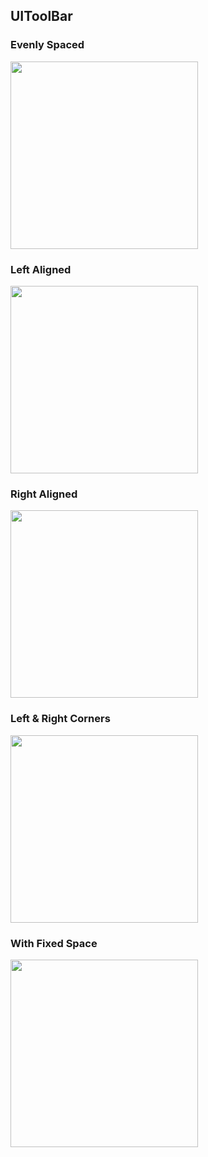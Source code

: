 ## UIToolBar

### Evenly Spaced
<img src="https://user-images.githubusercontent.com/31185862/146894797-8a0be892-972e-4dde-8c5b-8a8c80054642.png" width="300" />

### Left Aligned

<img src="https://user-images.githubusercontent.com/31185862/146895330-c613b2b7-83d9-41d8-be1c-43edcbfa1ddb.png"  width="300" />

### Right Aligned
<img src="https://user-images.githubusercontent.com/31185862/146895772-cfdeff88-b393-4a21-a76b-f296d095c84d.png" width="300" />

### Left & Right Corners
<img src="https://user-images.githubusercontent.com/31185862/146895787-111e242c-a13d-4895-a3ee-dc8ff49968a8.png" width="300" />

### With Fixed Space
<img src="https://user-images.githubusercontent.com/31185862/146896409-e3f4e3eb-092e-4a4c-a568-1729c2ca2b25.png" width="300" />
